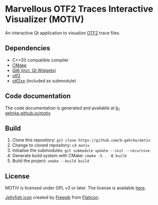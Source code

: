 # Marvellous OTF2 Traces Interactive Visualizer (MOTIV)
An interactive Qt application to visualize [OTF2](https://www.vi-hps.org/projects/score-p/) trace files.

## Dependencies

- C++20 compatible compiler
- [CMake](https://cmake.org)
- [Qt6 (incl. Qt Widgets)](https://www.qt.io)
- [otf2](http://www.vi-hps.org/projects/score-p/)
- [otf2xx](https://github.com/tud-zih-energy/otf2xx) (included as submodule)

## Code documentation
The code documentation is generated and available at [b-gehrke.github.io/motiv](https://b-gehrke.github.io/motiv) 

## Build

1. Clone this repository: `git clone https://github.com/b-gehrke/motiv`
2. Change to cloned repository: `cd motiv`
3. Initialise the submodules: `git submodule update --init --recursive`
4. Generate build system with CMake: `cmake -S . -B build`
5. Build the project: `cmake --build build`

## License
MOTIV is licensed under GPL v3 or later. The license is available [here](COPYING).

[Jellyfish icon](https://www.flaticon.com/free-icons/jellyfish) created by [Freepik](https://www.flaticon.com/authors/freepik) from [Flaticon](https://www.flaticon.com/).